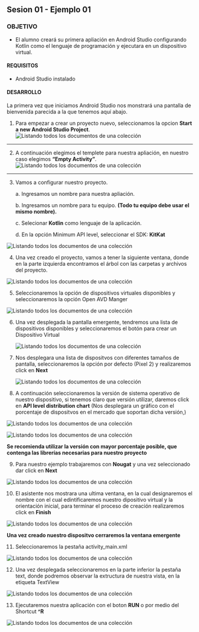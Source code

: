 ## Sesion 01 - Ejemplo 01

### OBJETIVO 
 - El alumno creará su primera apliación en Android Studio configurando Kotlin como el lenguaje de programación y ejecutara en un dispositivo virtual. 

#### REQUISITOS 

* Android Studio instalado


#### DESARROLLO
La primera vez que iniciamos Android Studio nos monstrará una pantalla de bienvenida parecida a la que tenemos aquí abajo.

1. Para empezar a crear un proyecto nuevo, seleccionamos la opcion **Start a new Android Studio Project**.
 ![Listando todos los documentos de una colección](img/ejemplo1-2.png)

<hr>

 2. A continuación elegimos el templete para nuestra apliación, en nuestro caso elegimos **“Empty Activity”**.
 ![Listando todos los documentos de una colección](img/ejemplo1-3.png)

 <hr>

 3. Vamos a configurar nuestro proyecto.

    a. Ingresamos un nombre para nuestra apliación.

    b. Ingresamos un nombre para tu equipo. **(Todo tu equipo debe usar el mismo nombre).**

    c. Selecionar **Kotlin** como lenguaje de la aplicación.

    d. En la opción Minimum API level, seleccionar el SDK: **KitKat**

 ![Listando todos los documentos de una colección](img/ejemplo1-4.png)

 4. Una vez creado el proyecto, vamos a tener la siguiente ventana, donde en la parte izquierda encontramos el árbol con las carpetas y archivos del proyecto.
 
  ![Listando todos los documentos de una colección](img/ejemplo1-5.png)
  
 5. Seleccionaremos la opción de dispositivos virtuales disponibles y seleccionaremos la opción Open AVD Manger

  ![Listando todos los documentos de una colección](img/ejemplo1-6.png)
  
 6. Una vez desplegada la pantalla emergente, tendremos una lista de dispositivos disponibles y seleccionaremos el botón para crear un Dispositivo Virtual
	
	![Listando todos los documentos de una colección](img/ejemplo1-7.png)

 7. Nos desplegara una lista de dispositvos con diferentes tamaños de pantalla, seleccionaremos la opción por defecto (Pixel 2) y realizaremos click en **Next**
	
	![Listando todos los documentos de una colección](img/ejemplo1-8.png)	
	
 8. A continuación seleccionaremos la versión de sistema operativo de nuestro dispositivo, si tenemos claro que versión utilizar, daremos click en **API level distribution chart** (Nos desplegara un gráfico con el porcentaje de dispositvos en el mercado que soportan dicha versión,)
 
 ![Listando todos los documentos de una colección](img/ejemplo1-9.png)	

 ![Listando todos los documentos de una colección](img/ejemplo1-10.png)	
 
 **Se recomienda utilizar la versión con mayor porcentaje posible, que contenga las librerías necesarias para nuestro proyecto**
 
9. Para nuestro ejemplo trabajaremos con **Nougat** y una vez seleccionado dar click en **Next**
	
 ![Listando todos los documentos de una colección](img/ejemplo1-11.png)	

10. El asistente nos mostrara una ultima ventana, en la cual designaremos el nombre con el cual edintificaremos nuestro dipositivo virtual y la orientación inicial, para terminar el proceso de creación realizaremos click en **Finish** 

 ![Listando todos los documentos de una colección](img/ejemplo1-12.png)	
 
  **Una vez creado nuestro dispositvo cerraremos la ventana emergente**

11. Seleccionaremos la pestaña activity_main.xml 

 ![Listando todos los documentos de una colección](img/ejemplo1-13.png)	
 
12. Una vez desplegada seleccionaremos en la parte inferior la pestaña text, donde podremos observar la extructura de nuestra vista, en la etiqueta TextView

 ![Listando todos los documentos de una colección](img/ejemplo1-14.png)	
 
13. Ejecutaremos nuestra aplicación con el boton **RUN** o por medio del Shortcut **^R**

 ![Listando todos los documentos de una colección](img/ejemplo1-1.png)	
